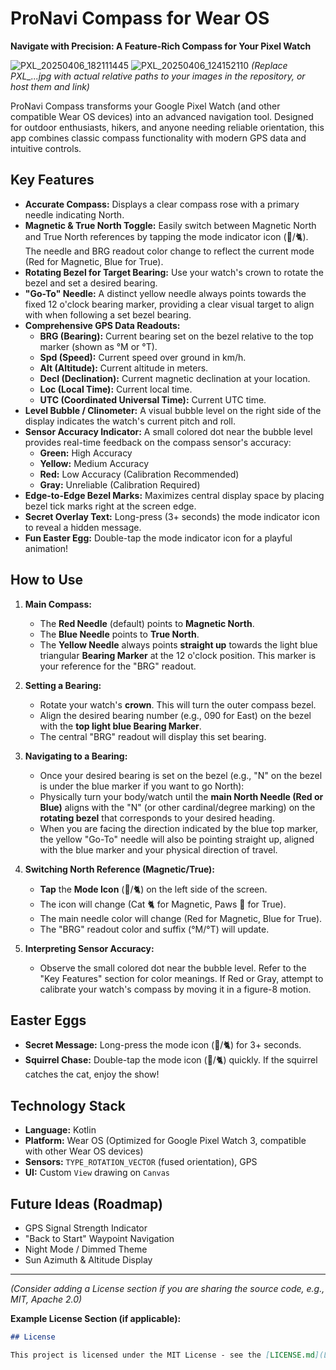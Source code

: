 # ProNavi Compass for Wear OS

**Navigate with Precision: A Feature-Rich Compass for Your Pixel Watch**

![PXL_20250406_182111445](https://github.com/user-attachments/assets/a3d6b1aa-3940-434d-b3b9-5f9453deb1e4)
![PXL_20250406_124152110](https://github.com/user-attachments/assets/a20b2a29-474e-4036-bc27-ce80ed535ecd)
*(Replace PXL_...jpg with actual relative paths to your images in the repository, or host them and link)*

ProNavi Compass transforms your Google Pixel Watch (and other compatible Wear OS devices) into an advanced navigation tool. Designed for outdoor enthusiasts, hikers, and anyone needing reliable orientation, this app combines classic compass functionality with modern GPS data and intuitive controls.

## Key Features

*   **Accurate Compass:** Displays a clear compass rose with a primary needle indicating North.
*   **Magnetic & True North Toggle:** Easily switch between Magnetic North and True North references by tapping the mode indicator icon (🐾/🐈). The needle and BRG readout color change to reflect the current mode (Red for Magnetic, Blue for True).
*   **Rotating Bezel for Target Bearing:** Use your watch's crown to rotate the bezel and set a desired bearing.
*   **"Go-To" Needle:** A distinct yellow needle always points towards the fixed 12 o'clock bearing marker, providing a clear visual target to align with when following a set bezel bearing.
*   **Comprehensive GPS Data Readouts:**
    *   **BRG (Bearing):** Current bearing set on the bezel relative to the top marker (shown as °M or °T).
    *   **Spd (Speed):** Current speed over ground in km/h.
    *   **Alt (Altitude):** Current altitude in meters.
    *   **Decl (Declination):** Current magnetic declination at your location.
    *   **Loc (Local Time):** Current local time.
    *   **UTC (Coordinated Universal Time):** Current UTC time.
*   **Level Bubble / Clinometer:** A visual bubble level on the right side of the display indicates the watch's current pitch and roll.
*   **Sensor Accuracy Indicator:** A small colored dot near the bubble level provides real-time feedback on the compass sensor's accuracy:
    *   **Green:** High Accuracy
    *   **Yellow:** Medium Accuracy
    *   **Red:** Low Accuracy (Calibration Recommended)
    *   **Gray:** Unreliable (Calibration Required)
*   **Edge-to-Edge Bezel Marks:** Maximizes central display space by placing bezel tick marks right at the screen edge.
*   **Secret Overlay Text:** Long-press (3+ seconds) the mode indicator icon to reveal a hidden message.
*   **Fun Easter Egg:** Double-tap the mode indicator icon for a playful animation!

## How to Use

1.  **Main Compass:**
    *   The **Red Needle** (default) points to **Magnetic North**.
    *   The **Blue Needle** points to **True North**.
    *   The **Yellow Needle** always points **straight up** towards the light blue triangular **Bearing Marker** at the 12 o'clock position. This marker is your reference for the "BRG" readout.

2.  **Setting a Bearing:**
    *   Rotate your watch's **crown**. This will turn the outer compass bezel.
    *   Align the desired bearing number (e.g., 090 for East) on the bezel with the **top light blue Bearing Marker**.
    *   The central "BRG" readout will display this set bearing.

3.  **Navigating to a Bearing:**
    *   Once your desired bearing is set on the bezel (e.g., "N" on the bezel is under the blue marker if you want to go North):
    *   Physically turn your body/watch until the **main North Needle (Red or Blue)** aligns with the "N" (or other cardinal/degree marking) on the **rotating bezel** that corresponds to your desired heading.
    *   When you are facing the direction indicated by the blue top marker, the yellow "Go-To" needle will also be pointing straight up, aligned with the blue marker and your physical direction of travel.

4.  **Switching North Reference (Magnetic/True):**
    *   **Tap** the **Mode Icon** (🐾/🐈) on the left side of the screen.
    *   The icon will change (Cat 🐈 for Magnetic, Paws 🐾 for True).
    *   The main needle color will change (Red for Magnetic, Blue for True).
    *   The "BRG" readout color and suffix (°M/°T) will update.

5.  **Interpreting Sensor Accuracy:**
    *   Observe the small colored dot near the bubble level. Refer to the "Key Features" section for color meanings. If Red or Gray, attempt to calibrate your watch's compass by moving it in a figure-8 motion.

## Easter Eggs

*   **Secret Message:** Long-press the mode icon (🐾/🐈) for 3+ seconds.
*   **Squirrel Chase:** Double-tap the mode icon (🐾/🐈) quickly. If the squirrel catches the cat, enjoy the show!

## Technology Stack

*   **Language:** Kotlin
*   **Platform:** Wear OS (Optimized for Google Pixel Watch 3, compatible with other Wear OS devices)
*   **Sensors:** `TYPE_ROTATION_VECTOR` (fused orientation), GPS
*   **UI:** Custom `View` drawing on `Canvas`

## Future Ideas (Roadmap)

*   GPS Signal Strength Indicator
*   "Back to Start" Waypoint Navigation
*   Night Mode / Dimmed Theme
*   Sun Azimuth & Altitude Display

---
*(Consider adding a License section if you are sharing the source code, e.g., MIT, Apache 2.0)*

**Example License Section (if applicable):**
```markdown
## License

This project is licensed under the MIT License - see the [LICENSE.md](LICENSE.md) file for details.




